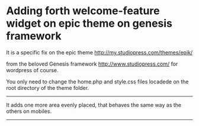 Adding forth welcome-feature widget on epic theme on genesis framework
====

It is a specific fix on the epic theme http://my.studiopress.com/themes/epik/

from the beloved Genesis framework http://www.studiopress.com/ for wordpress of course.

You only need to change the home.php and style.css files locadede on the root directory of the theme folder.

---------------

It adds one more area evenly placed, that behaves the same way as the others on mobiles.

----------------

